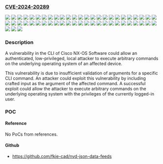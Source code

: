 ### [CVE-2024-20289](https://cve.mitre.org/cgi-bin/cvename.cgi?name=CVE-2024-20289)
![](https://img.shields.io/static/v1?label=Product&message=Cisco%20NX-OS%20Software&color=blue)
![](https://img.shields.io/static/v1?label=Product&message=Cisco%20NX-OS%20System%20Software%20in%20ACI%20Mode&color=blue)
![](https://img.shields.io/static/v1?label=Version&message=10.1(1)%20&color=brightgreen)
![](https://img.shields.io/static/v1?label=Version&message=10.1(2)%20&color=brightgreen)
![](https://img.shields.io/static/v1?label=Version&message=10.1(2t)%20&color=brightgreen)
![](https://img.shields.io/static/v1?label=Version&message=10.2(1)%20&color=brightgreen)
![](https://img.shields.io/static/v1?label=Version&message=10.2(1q)%20&color=brightgreen)
![](https://img.shields.io/static/v1?label=Version&message=10.2(2)%20&color=brightgreen)
![](https://img.shields.io/static/v1?label=Version&message=10.2(2a)%20&color=brightgreen)
![](https://img.shields.io/static/v1?label=Version&message=10.2(3)%20&color=brightgreen)
![](https://img.shields.io/static/v1?label=Version&message=10.2(3t)%20&color=brightgreen)
![](https://img.shields.io/static/v1?label=Version&message=10.2(3v)%20&color=brightgreen)
![](https://img.shields.io/static/v1?label=Version&message=10.2(4)%20&color=brightgreen)
![](https://img.shields.io/static/v1?label=Version&message=10.2(5)%20&color=brightgreen)
![](https://img.shields.io/static/v1?label=Version&message=10.2(6)%20&color=brightgreen)
![](https://img.shields.io/static/v1?label=Version&message=10.3(1)%20&color=brightgreen)
![](https://img.shields.io/static/v1?label=Version&message=10.3(2)%20&color=brightgreen)
![](https://img.shields.io/static/v1?label=Version&message=10.3(3)%20&color=brightgreen)
![](https://img.shields.io/static/v1?label=Version&message=10.3(3o)%20&color=brightgreen)
![](https://img.shields.io/static/v1?label=Version&message=10.3(3p)%20&color=brightgreen)
![](https://img.shields.io/static/v1?label=Version&message=10.3(3q)%20&color=brightgreen)
![](https://img.shields.io/static/v1?label=Version&message=10.3(3r)%20&color=brightgreen)
![](https://img.shields.io/static/v1?label=Version&message=10.3(3w)%20&color=brightgreen)
![](https://img.shields.io/static/v1?label=Version&message=10.3(3x)%20&color=brightgreen)
![](https://img.shields.io/static/v1?label=Version&message=10.3(4)%20&color=brightgreen)
![](https://img.shields.io/static/v1?label=Version&message=10.3(4a)%20&color=brightgreen)
![](https://img.shields.io/static/v1?label=Version&message=10.3(4g)%20&color=brightgreen)
![](https://img.shields.io/static/v1?label=Version&message=10.3(99w)%20&color=brightgreen)
![](https://img.shields.io/static/v1?label=Version&message=10.3(99x)%20&color=brightgreen)
![](https://img.shields.io/static/v1?label=Version&message=10.4(1)%20&color=brightgreen)
![](https://img.shields.io/static/v1?label=Version&message=10.4(2)%20&color=brightgreen)
![](https://img.shields.io/static/v1?label=Version&message=16.0(2h)%20&color=brightgreen)
![](https://img.shields.io/static/v1?label=Version&message=16.0(2j)%20&color=brightgreen)
![](https://img.shields.io/static/v1?label=Version&message=16.0(3d)%20&color=brightgreen)
![](https://img.shields.io/static/v1?label=Version&message=16.0(3e)%20&color=brightgreen)
![](https://img.shields.io/static/v1?label=Version&message=16.0(3g)%20&color=brightgreen)
![](https://img.shields.io/static/v1?label=Version&message=16.0(4c)%20&color=brightgreen)
![](https://img.shields.io/static/v1?label=Version&message=16.0(5h)%20&color=brightgreen)
![](https://img.shields.io/static/v1?label=Version&message=16.0(5j)%20&color=brightgreen)
![](https://img.shields.io/static/v1?label=Version&message=9.3(10)%20&color=brightgreen)
![](https://img.shields.io/static/v1?label=Version&message=9.3(11)%20&color=brightgreen)
![](https://img.shields.io/static/v1?label=Version&message=9.3(12)%20&color=brightgreen)
![](https://img.shields.io/static/v1?label=Version&message=9.3(3)%20&color=brightgreen)
![](https://img.shields.io/static/v1?label=Version&message=9.3(4)%20&color=brightgreen)
![](https://img.shields.io/static/v1?label=Version&message=9.3(5)%20&color=brightgreen)
![](https://img.shields.io/static/v1?label=Version&message=9.3(5w)%20&color=brightgreen)
![](https://img.shields.io/static/v1?label=Version&message=9.3(6)%20&color=brightgreen)
![](https://img.shields.io/static/v1?label=Version&message=9.3(7)%20&color=brightgreen)
![](https://img.shields.io/static/v1?label=Version&message=9.3(7a)%20&color=brightgreen)
![](https://img.shields.io/static/v1?label=Version&message=9.3(7k)%20&color=brightgreen)
![](https://img.shields.io/static/v1?label=Version&message=9.3(8)%20&color=brightgreen)
![](https://img.shields.io/static/v1?label=Version&message=9.3(9)%20&color=brightgreen)
![](https://img.shields.io/static/v1?label=Vulnerability&message=Improper%20Neutralization%20of%20Special%20Elements%20used%20in%20an%20OS%20Command%20('OS%20Command%20Injection')&color=brightgreen)

### Description

A vulnerability in the CLI of Cisco NX-OS Software could allow an authenticated, low-privileged, local attacker to execute arbitrary commands on the underlying operating system of an affected device.&nbsp;This vulnerability is due to insufficient validation of arguments for a specific CLI command. An attacker could exploit this vulnerability by including crafted input as the argument of the affected command. A successful exploit could allow the attacker to execute arbitrary commands on the underlying operating system with the privileges of the currently logged-in user.

### POC

#### Reference
No PoCs from references.

#### Github
- https://github.com/fkie-cad/nvd-json-data-feeds

